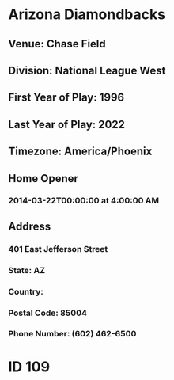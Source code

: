 # Arizona Diamondbacks
## Venue: Chase Field
## Division: National League West
## First Year of Play: 1996
## Last Year of Play: 2022
## Timezone: America/Phoenix
## Home Opener
### 2014-03-22T00:00:00 at 4:00:00 AM
## Address
### 401 East Jefferson Street
### State: AZ
### Country: 
### Postal Code: 85004
### Phone Number: (602) 462-6500
# ID 109